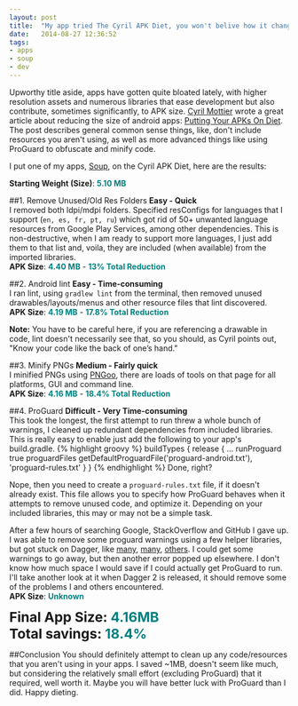 ```yaml
---
layout: post
title:  "My app tried The Cyril APK Diet, you won't belive how it changed!"
date:   2014-08-27 12:36:52
tags: 
- apps
- soup
- dev
---
```


<style>
	.apk_text {
		color:teal;
		font-weight:bold;
	}
</style>

Upworthy title aside, apps have gotten quite bloated lately, with higher resolution assets and numerous libraries that ease development but also contribute, sometimes significantly, to APK size. [Cyril Mottier][cyril] wrote a great article about reducing the size of android apps: [Putting Your APKs On Diet][apk-diet]. The post describes general common sense things, like, don't include resources you aren't using, as well as more advanced things like using ProGuard to obfuscate and minify code.

I put one of my apps, [Soup][soup-play], on the Cyril APK Diet, here are the results:

**Starting Weight (Size)**: <span class="apk_text">5.10 MB</span>

##1. Remove Unused/Old Res Folders
**Easy - Quick**  
I removed both ldpi/mdpi folders. Specified resConfigs for languages that I support (`en, es, fr, pt, ru`) which got rid of 50+ unwanted language resources from Google Play Services, among other dependencies.  This is non-destructive, when I am ready to support more languages, I just add them to that list and, voila, they are included (when available) from the imported libraries.  
**APK Size**: <span class="apk_text">4.40 MB</span> - <span class="apk_text">13% Total Reduction</span>

##2. Android lint
**Easy - Time-consuming**  
I ran lint, using `gradlew lint` from the terminal, then removed unused drawables/layouts/menus and other resource files that lint discovered.  
**APK Size**: <span class="apk_text">4.19 MB</span> - <span class="apk_text">17.8% Total Reduction</span>

**Note:** You have to be careful here, if you are referencing a drawable in code, lint doesn't necessarily see that, so you should, as Cyril points out, "Know your code like the back of one’s hand."  

##3. Minify PNGs
**Medium - Fairly quick**  
I minified PNGs using [PNGoo][pnggoo], there are loads of tools on that page for all platforms, GUI and command line.  
**APK Size**: <span class="apk_text">4.16 MB</span> - <span class="apk_text">18.4% Total Reduction</span>

##4. ProGuard
**Difficult - Very Time-consuming**  
This took the longest, the first attempt to run threw a whole bunch of warnings, I cleaned up redundant dependencies from included libraries. This is really easy to enable just add the following to your app's build.gradle.
{% highlight groovy %}
buildTypes {
   release {
      ...
      runProguard true
      proguardFiles getDefaultProguardFile('proguard-android.txt'), 'proguard-rules.txt'
   }
}
{% endhighlight %}
Done, right? 

Nope, then you need to create a `proguard-rules.txt` file, if it doesn't already exist. This file allows you to specify how ProGuard behaves when it attempts to remove unused code, and optimize it. Depending on your included libraries, this may or may not be a simple task. 

After a few hours of searching Google, StackOverflow and GitHub I gave up. I was able to remove some proguard warnings using a few helper libraries, but got stuck on Dagger, like [many][dagger-issues-1], [many][dagger-issues-2], [others][dagger-issues-3]. I could get some warnings to go away, but then another error popped up elsewhere. I don't know how much space I would save if I could actually get ProGuard to run. I'll take another look at it when Dagger 2 is released, it should remove some of the problems I and others encountered.  
**APK Size**: <span class="apk_text">Unknown</span>

<div style="font-weight:bold; font-size:1.75em;">
Final App Size: <span class="apk_text">4.16MB</span><br />
Total savings: <span class="apk_text">18.4%</span>
</div>

##Conclusion
You should definitely attempt to clean up any code/resources that you aren't using in your apps. I saved ~1MB, doesn't seem like much, but considering the relatively small effort (excluding ProGuard) that it required, well worth it. Maybe you will have better luck with ProGuard than I did. Happy dieting.

[cyril]: http://cyrilmottier.com/about/
[apk-diet]: http://cyrilmottier.com/2014/08/26/putting-your-apks-on-diet/
[soup-play]: https://play.google.com/store/apps/details?id=com.thunsaker.soup
[pnggoo]: http://pngquant.org/
[dagger-issues-1]: https://plus.google.com/u/0/+Ond%C5%99ej%C4%8Cerm%C3%A1k/posts/HMiCxi4wh7J
[dagger-issues-2]: https://github.com/square/dagger/issues/202
[dagger-issues-3]: http://stackoverflow.com/questions/23951753/dagger-proguard-obfuscation-errors-creating-object-graph